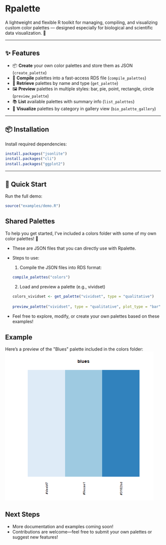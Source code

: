# Rpalette

A lightweight and flexible R toolkit for managing, compiling, and visualizing custom color palettes — designed especially for biological and scientific data visualization. 🎨

---

## ✨ Features

- 📦 **Create** your own color palettes and store them as JSON (`create_palette`)
- 🧩 **Compile** palettes into a fast-access RDS file (`compile_palettes`)
- 🎯 **Retrieve** palettes by name and type (`get_palette`)
- 🖼️ **Preview** palettes in multiple styles: bar, pie, point, rectangle, circle (`preview_palette`)
- 📚 **List** available palettes with summary info (`list_palettes`)
- 🌈 **Visualize** palettes by category in gallery view (`bio_palette_gallery`)

---

## 📦 Installation

Install required dependencies:

```r
install.packages("jsonlite")
install.packages("cli")
install.packages("ggplot2")
```

---

## 🚀 Quick Start

Run the full demo:

```r
source("examples/demo.R")
```

## Shared Palettes
To help you get started, I've included a colors folder with some of my own color palettes! 🎨
- These are JSON files that you can directly use with Rpalette.
- Steps to use:
  
  1. Compile the JSON files into RDS format:
    ```R
    compile_palettes("colors")
    ```
    
  2. Load and preview a palette (e.g., vividset)
    ```R
    colors_vividset <- get_palette("vividset", type = "qualitative")

    preview_palette("vividset", type = "qualitative", plot_type = "bar")
    ``` 
- Feel free to explore, modify, or create your own palettes based on these examples!
## Example
Here’s a preview of the "Blues" palette included in the colors folder:
![Blues Palette](examples/blues_bar.png)

## Next Steps
- More documentation and examples coming soon!
- Contributions are welcome—feel free to submit your own palettes or suggest new features!